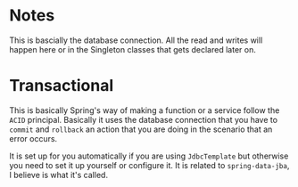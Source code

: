 Notes
===
This is bascially the database connection. All the read and writes will happen here or in the Singleton classes that gets declared later on.


Transactional
===
This is basically Spring's way of making a function or a service follow the `ACID` principal. Basically it uses the database connection that you have
to `commit` and `rollback` an action that you are doing in the scenario that an error occurs.

It is set up for you automatically if you are using `JdbcTemplate` but otherwise you need to set it up yourself
or configure it. It is related to `spring-data-jba`, I believe is what it's called.